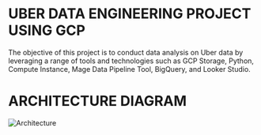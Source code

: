 # UBER DATA ENGINEERING PROJECT USING GCP
The objective of this project is to conduct data analysis on Uber data by leveraging a range of tools and technologies such as GCP Storage, Python, Compute Instance, Mage Data Pipeline Tool, BigQuery, and Looker Studio.
# ARCHITECTURE DIAGRAM
![Architecture](https://github.com/Burhan1039/uber-data-engineering-project/assets/83093158/31dd6fd1-0b6c-4bbc-bc79-9f2f4e62bcc3)

